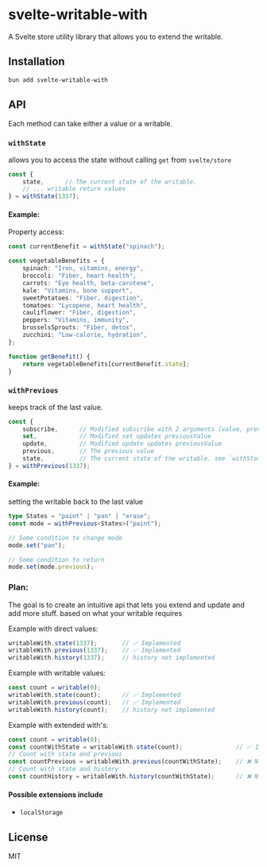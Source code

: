 # svelte-writable-with

A Svelte store utility library that allows you to extend the writable.

## Installation

```bash
bun add svelte-writable-with
```

## API

Each method can take either a value or a writable.

### `withState`

allows you to access the state without calling `get` from `svelte/store`

```ts
const {
    state,      // The current state of the writable.
    // ... writable return values
} = withState(1337);
```

#### Example:

Property access:

```ts
const currentBenefit = withState("spinach");

const vegetableBenefits = {
    spinach: "Iron, vitamins, energy",
    broccoli: "Fiber, heart health",
    carrots: "Eye health, beta-carotene",
    kale: "Vitamins, bone support",
    sweetPotatoes: "Fiber, digestion",
    tomatoes: "Lycopene, heart health",
    cauliflower: "Fiber, digestion",
    peppers: "Vitamins, immunity",
    brusselsSprouts: "Fiber, detox",
    zucchini: "Low-calorie, hydration",
};

function getBenefit() {
    return vegetableBenefits[currentBenefit.state];
}
```

### `withPrevious`

keeps track of the last value.

```typescript
const {
    subscribe,      // Modified subscribe with 2 arguments (value, previousValue)
    set,            // Modified set updates previousValue
    update,         // Modified update updates previousValue
    previous,       // The previous value
    state,          // The current state of the writable. see `withState`
} = withPrevious(1337);
```

#### Example:

setting the writable back to the last value

```ts
type States = "paint" | "pan" | "erase"; 
const mode = withPrevious<States>("paint");

// Some condition to change mode
mode.set("pan");

// Some condition to return
mode.set(mode.previous);
```
### Plan:

The goal is to create an intuitive api that lets you extend and update and add more stuff. based on what your writable requires

Example with direct values:

```ts
writableWith.state(1337);       // ✅ Implemented
writableWith.previous(1337);    // ✅ Implemented
writableWith.history(1337);     // history not implemented
```

Example with writable values:

```ts
const count = writable(0);
writableWith.state(count);      // ✅ Implemented
writableWith.previous(count);   // ✅ Implemented
writableWith.history(count);    // history not implemented
```

Example with extended with's:

```ts
const count = writable(0);
const countWithState = writableWith.state(count);               // ✅ Implemented
// Count with state and previous
const countPrevious = writableWith.previous(countWithState);    // ❌ Not Implemented
// Count with state and history
const countHistory = writableWith.history(countWithState);      // ❌ Not Implemented
```

#### Possible extensions include

-   `localStorage`

## License

MIT
